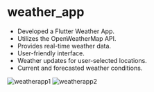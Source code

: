 # weather_app

* Developed a Flutter Weather App.
* Utilizes the OpenWeatherMap API.
* Provides real-time weather data.
* User-friendly interface.
* Weather updates for user-selected locations.
* Current and forecasted weather conditions.

![weatherapp1](https://github.com/patil-paresh/WeatherApp/assets/130557013/cd0666bb-a492-4ac2-bb10-65aea1224bc1)
![weatherapp2](https://github.com/patil-paresh/WeatherApp/assets/130557013/125c1029-93eb-449c-909c-badef411d0e3)
